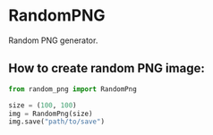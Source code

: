 # RandomPNG
Random PNG generator.
## How to create random PNG image:
```python
from random_png import RandomPng

size = (100, 100)
img = RandomPng(size)
img.save("path/to/save")
```
